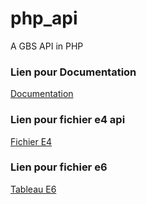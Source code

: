 # php_api
A GBS API in PHP
<h3>Lien pour Documentation</h3>
<a href="https://drive.google.com/file/d/1xz4RBgo3l_J6yD9rrfd0V6FW05zBVJK6/view?usp=sharing">Documentation</a>
<h3></h3>
<h3>Lien pour fichier e4 api</h3>
<a href="https://drive.google.com/file/d/1P4JVTqVEMghOpX9IaGicCVDo9ZRllOC-/view?usp=sharing">Fichier E4</a>
<h3>Lien pour fichier e6</h3>
<a href="https://drive.google.com/file/d/1_sCZe7UPoLzwSDktYMBEpWbyFH2LElnp/view">Tableau E6</a>
<h3></h3>
